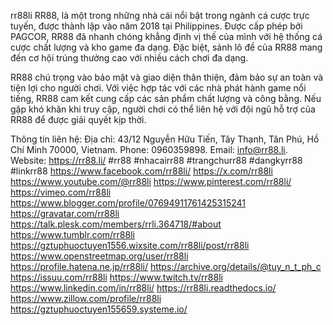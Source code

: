 rr88li
RR88, là một trong những nhà cái nổi bật trong ngành cá cược trực tuyến, được thành lập vào năm 2018 tại Philippines. Được cấp phép bởi PAGCOR, RR88 đã nhanh chóng khẳng định vị thế của mình với hệ thống cá cược chất lượng và kho game đa dạng. Đặc biệt, sảnh lô đề của RR88 mang đến cơ hội trúng thưởng cao với nhiều cách chơi đa dạng.

RR88 chú trọng vào bảo mật và giao diện thân thiện, đảm bảo sự an toàn và tiện lợi cho người chơi. Với việc hợp tác với các nhà phát hành game nổi tiếng, RR88 cam kết cung cấp các sản phẩm chất lượng và công bằng. Nếu gặp khó khăn khi truy cập, người chơi có thể liên hệ với đội ngũ hỗ trợ của RR88 để được giải quyết kịp thời.

Thông tin liên hệ: 
Địa chỉ: 43/12 Nguyễn Hữu Tiến, Tây Thạnh, Tân Phú, Hồ Chí Minh 70000, Vietnam. 
Phone: 0960359898. 
Email: info@rr88.li. 
Website: https://rr88.li/
#rr88 #nhacairr88 #trangchurr88 #dangkyrr88 #linkrr88
https://www.facebook.com/rr88li/
https://x.com/rr88li
https://www.youtube.com/@rr88li
https://www.pinterest.com/rr88li/
https://vimeo.com/rr88li
https://www.blogger.com/profile/07694911761425315241
https://gravatar.com/rr88li
https://talk.plesk.com/members/rrli.364718/#about
https://www.tumblr.com/rr88li
https://gztuphuoctuyen1556.wixsite.com/rr88li/post/rr88li
https://www.openstreetmap.org/user/rr88li
https://profile.hatena.ne.jp/rr88li/
https://archive.org/details/@tuy_n_t_ph_c
https://issuu.com/rr88li
https://www.twitch.tv/rr88li
https://www.linkedin.com/in/rr88li/
https://rr88li.readthedocs.io/
https://www.zillow.com/profile/rr88li
https://gztuphuoctuyen155659.systeme.io/